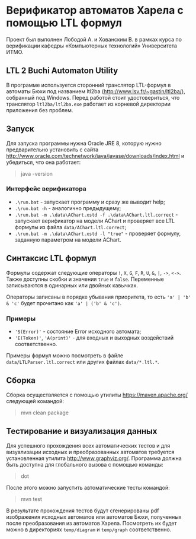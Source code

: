 # Верификатор автоматов Харела с помощью LTL формул
Проект был выполнен Лободой А. и Хованским В. в рамках курса по верификации кафедры «Компьютерных технологий» Университета ИТМО.

## LTL 2 Buchi Automaton Utility
В программе используется сторонний транслятор LTL-формул в автоматы Бюхи под названием ltl2ba (http://www.lsv.fr/~gastin/ltl2ba/), собранный
под Windows. Перед работой стоит удостовериться, что транслятор `ltl2ba/ltl2ba.exe` работает из корневой директории приложения без проблем.

## Запуск
Для запуска программы нужна Oracle JRE 8, которую нужно предварительно установить с сайта http://www.oracle.com/technetwork/java/javase/downloads/index.html и убедиться, что она работает:

> java -version

### Интерфейс верификатора

* `.\run.bat` - запускает программу и сразу же выводит help;
* `.\run.bat -h` - аналогично предыдущему;
* `.\run.bat -m .\data\AChart.xstd -f .\data\AChart.ltl.correct` - запускает верификатор на модели AChart и проверяет все LTL формулы из файла `data/AChart.ltl.correct`;
* `.\run.bat -m .\data\AChart.xstd -l "true"` - проверяет формулу, заданную параметром на модели AChart.

## Синтаксис LTL формул 
Формулы содержат следующие операторы `!`, `X`, `G`, `F`, `R`, `U`, `&`, `|`, `->`, `<->`. Также доступны скобки и значения `true` и `false`. Переменные записываются в одинарных или двойных кавычках.

Операторы записаны в порядке убывания приоритета, то есть `'a' | 'b' & 'c'` будет прочитано как `'a' | ('b' & 'c')`.

### Примеры
* `'S(Error)'` - состояние Error исходного автомата;
* `'E(Token)'`, `'A(print)'` - для входных и выходных воздействий соответственно. 

Примеры формул можно посмотреть в файле `data/LTLParser.ltl.correct` или других файлах `data/*.ltl.*`.

## Сборка
Сборка осуществляется с помощью утилиты https://maven.apache.org/ следующей командой:

> mvn clean package

## Тестирование и визуализация данных
Для успешного прохождения всех автоматических тестов и для визуализации исходных и преобразованных автоматов требуется установленная утилита http://www.graphviz.org/. Программа должна быть доступна для глобального вызова с помощью команды:

> dot

После этого можно запустить автоматические тесты командой:
> mvn test

В результате прохождения тестов будут сгенерированы pdf изображения исходных автоматов или автоматов Бюхи, полученных после преобразования из автоматов Харела. Посмотреть их будет можно в директориях `temp/diagram` и `temp/graph` соответственно.
